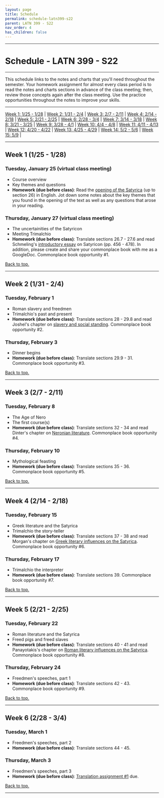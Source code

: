 ```yaml
---
layout: page
title: Schedule
permalink: schedule-latn399-s22
parent: LATN 399 - S22
nav_order: 4
has_children: false
---
```

***

# Schedule - LATN 399 - S22

***

This schedule links  to the notes and charts that you'll need throughout the semester. Your homework assignment for almost every class period is to read the notes and charts sections in advance of the class meeting; then, review those concepts again after the class meeting. Use the practice opportunities throughout the notes to improve your skills.

***

[Week 1: 1/25 - 1/28](#week-1) \| [Week 2: 1/31 - 2/4](#week-2) \| [Week 3: 2/7 - 2/11](#week-3) \|
[Week 4: 2/14 - 2/18](#week-4) \| [Week 5: 2/21 - 2/25](#week-5) \| [Week 6: 2/28 - 3/4](#week-6) \|
[Week 7: 3/14 - 3/18](#week-7) \| [Week 8: 3/21 - 3/25](#week-8) \| [Week 9: 3/28 - 4/1](#week-9) \|
[Week 10: 4/4 - 4/8](#week-10) \| [Week 11: 4/11 - 4/13](#week-11) \| [Week 12: 4/20 - 4/22](#week-12) \|
[Week 13: 4/25 - 4/29](#week-13) \| [Week 14: 5/2 - 5/6](#week-14) \| [Week 15: 5/9](#week-15) \|

***

## Week 1 (1/25 - 1/28)

### Tuesday, January 25 (virtual class meeting)
- Course overview
- Key themes and questions
- **Homework (due before class)**: Read the [opening of the Satyrica](https://www.poetryintranslation.com/PITBR/Latin/PetroniusSatyriconPartI.php) (up to section 26) in English. Jot down some notes about the key themes that you found in the opening of the text as well as any questions that arose in your reading.

### Thursday, January 27 (virtual class meeting)
- The uncertainities of the Satyricon
- Meeting Trimalchio 
- **Homework (due before class)**: Translate sections 26.7 - 27.6 and read Schmeling's [introductory essay](https://drive.google.com/file/d/1W_e8shQdZrIkm7ENnOgXWo8K9j27GWol/view?usp=sharing) on Satyricon (pp. 456 - 478). In addition, please create and share your commonplace book with me as a GoogleDoc. Commonplace book opportunity #1.

[Back to top.](#top)

***

## Week 2 (1/31 - 2/4)

### Tuesday, February 1
- Roman slavery and freedmen
- Trimalchio's past and present
- **Homework (due before class)**: Translate sections 28 - 29.8 and read Joshel's chapter on [slavery and social standing](https://drive.google.com/file/d/1PBHA-ASWpfCJwLUXQ0o5QSi6zKVtznue/view?usp=sharing). Commonplace book opportunity #2.

### Thursday, February 3
- Dinner begins
- **Homework (due before class)**: Translate sections 29.9 - 31. Commonplace book opportunity #3.

[Back to top.](#top)

***

## Week 3 (2/7 - 2/11)

### Tuesday, February 8
- The Age of Nero
- The first course(s)
- **Homework (due before class)**: Translate sections 32 - 34 and read Dinter's chapter on [Neronian literature](https://drive.google.com/file/d/1xyD_MZY10oczR_wByHWJKSDNq9CKD1Of/view?usp=sharing). Commonplace book opportunity #4.

### Thursday, February 10
- Mythological feasting
- **Homework (due before class)**: Translate sections 35 - 36. Commonplace book opportunity #5.

[Back to top.](#top)

***

## Week 4 (2/14 - 2/18)

### Tuesday, February 15
- Greek literature and the Satyrica
- Trimalchio the story-teller
- **Homework (due before class)**: Translate sections 37 - 38 and read Morgan's chapter on [Greek literary influences on the Satyrica](https://drive.google.com/file/d/1pFbAhl4uo5GEZDCm7h3PhDQmuSCYgdu3/view?usp=sharing). Commonplace book opportunity #6.

### Thursday, February 17
- Trimalchio the interpreter
- **Homework (due before class)**: Translate sections 39. Commonplace book opportunity #7.

[Back to top.](#top)

***

## Week 5 (2/21 - 2/25)

### Tuesday, February 22
- Roman literature and the Satyrica
- Freed pigs and freed slaves
- **Homework (due before class)**: Translate sections 40 - 41 and read Panayotakis's chapter on [Roman literary influences on the Satyrica](https://drive.google.com/file/d/1PMzUHeEAcpCuceG5RLvdL-M6ccdUYmIi/view?usp=sharing). Commonplace book opportunity #8.

### Thursday, February 24
- Freedmen's speeches, part 1
- **Homework (due before class)**: Translate sections 42 - 43. Commonplace book opportunity #9.

[Back to top.](#top)

***

## Week 6 (2/28 - 3/4)

### Tuesday, March 1
- Freedmen's speeches, part 2
- **Homework (due before class)**: Translate sections 44 - 45.

### Thursday, March 3
- Freedmen's speeches, part 3
- **Homework (due before class)**: [Translation assignment #1](https://dominicmachado.github.io/translation-assigment-latn399-s22) due.

[Back to top.](#top)

***
